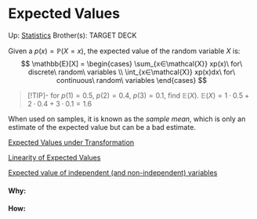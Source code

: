 # Expected Values

Up: [Statistics](statistics)
Brother(s):
TARGET DECK

Given a $p(x)=\mathbb{P}(X = x)$, the expected value of the random variable $X$ is:
$$ \mathbb{E}[X] = \begin{cases} 
\sum_{x∈\mathcal{X}} xp(x)\ for\ discrete\ random\ variables \\
\int_{x∈\mathcal{X}} xp(x)dx\ for\ continuous\ random\ variables
\end{cases} $$

> [!TIP]- for $p(1) = 0.5,\ p(2) = 0.4,\ p(3) = 0.1$, find $\mathbb{E}(X).$
> $\mathbb{E}(X) = 1·0.5+2·0.4+3·0.1=1.6$

When used on samples, it is known as the *sample mean*, which is only an estimate of the expected value but can be a bad estimate.

[Expected Values under Transformation](expected_values_under_transformation)

[Linearity of Expected Values](linearity_of_expected_values)

[Expected value of independent (and non-independent) variables](expected_value_of_independent_(and_non-independent)_variables)



























#### Why:
#### How:









